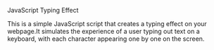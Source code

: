 JavaScript Typing Effect

This is a simple JavaScript script that creates a typing effect on your webpage.It simulates the experience of a user typing out text on a keyboard, with each character appearing one by one on the screen.
